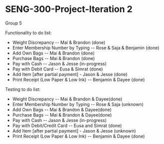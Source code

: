 # SENG-300-Project-Iteration 2
Group 5

Functionality to do list:
* Weight Discrepancy -- Mai & Brandon (done)
* Enter Membership Number by Typing -- Rose & Saja & Benjamin (done)
* Add Own Bags -- Mai & Brandon (done)
* Purchase Bags -- Mai & Brandon (done)
* Pay with Cash -- Jason & Jesse (in-progress)
* Pay with Debit Card -- Eusa & Simrat (done)
* Add Item [after partial payment] - Jason & Jesse (done)
* Print Receipt (Low Paper & Low Ink) -- Benjamin & Dayee (done)


Testing to do list: 
* Weight Discrepancy -- Mai & Brandon & Dayee(done)
* Enter Membership Number by Typing -- Rose & Saja (unknown)
* Add Own Bags -- Mai & Brandon & Dayee(done)
* Purchase Bags -- Mai & Brandon & Dayee(done) 
* Pay with Cash -- Jason & Jesse (in-progress)
* Pay with Debit/Credit Card -- Eusa  and Simrat (done)
* Add Item [after partial payment] - Jason & Jesse (unknown)
* Print Receipt (Low Paper & Low Ink) -- Benjamin & Dayee (done)
